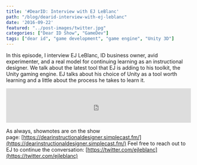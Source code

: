 ```yaml
---
title: '#DearID: Interview with EJ LeBlanc'
path: "/blog/dearid-interview-with-ej-leblanc"
date: '2016-09-22'
featured: "../post-images/twitter.jpg"
categories: ["Dear ID Show", "GameDev"]
tags: ["dear id", "game development", "game engine", "Unity 3D"]
---
```


In this episode, I interview EJ LeBlanc, ID business owner, avid experimenter, and a real model for continuing learning as an instructional designer. We talk about the latest tool that EJ is adding to his toolkit, the Unity gaming engine. EJ talks about his choice of Unity as a tool worth learning and a little about the process he takes to learn it.

<iframe src="https://simplecast.com/e/44906?style=medium-light" width="100%" height="94px" frameborder="0" scrolling="no" seamless=""></iframe>

As always, shownotes are on the show page: [https://dearinstructionaldesigner.simplecast.fm/](https://dearinstructionaldesigner.simplecast.fm/) Feel free to reach out to EJ to continue the conversation: [https://twitter.com/ejleblanc](https://twitter.com/ejleblanc)
